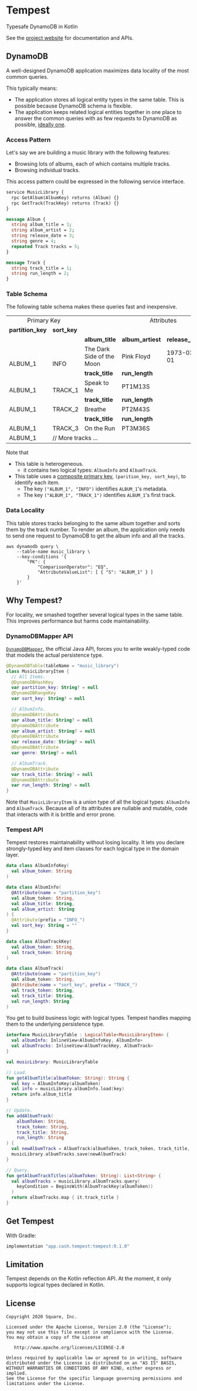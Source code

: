 # Tempest
Typesafe DynamoDB in Kotlin

See the [project website](https://cashapp.github.io/tempest) for documentation and APIs.

## DynamoDB

A well-designed DynamoDB application maximizes data locality of the most common queries.

This typically means:

* The application stores all logical entity types in the same table. This is possible because DynamoDB schema is flexible.
* The application keeps related logical entities together in one place to answer the common queries with as few requests to DynamoDB as possible, [ideally one](https://www.alexdebrie.com/posts/dynamodb-single-table/#the-solution-pre-join-your-data-into-item-collections).

### Access Pattern

Let's say we are building a music library with the following features:

* Browsing lots of albums, each of which contains multiple tracks.
* Browsing individual tracks.

This access pattern could be expressed in the following service interface.
```proto
service MusicLibrary {
  rpc GetAlbum(AlbumKey) returns (Album) {}
  rpc GetTrack(TrackKey) returns (Track) {}
}

message Album {
  string album_title = 1;
  string album_artist = 2;
  string release_date = 3;
  string genre = 4;
  repeated Track tracks = 5;
}

message Track {
  string track_title = 1;
  string run_length = 2;
}
```

### Table Schema

The following table schema makes these queries fast and inexpensive.

<table>
  <tbody>
    <tr>
      <td colspan=2 align="center">Primary Key</td>
      <td rowspan=2 colspan=4 align="center" valign="top">Attributes</td>
    </tr>
    <tr>
      <td><strong>partition_key</strong></td>
      <td><strong>sort_key</strong></td>
    </tr>
    <tr>
      <td rowspan=2 style="vertical-align:bottom;" valign="bottom">ALBUM_1</td>
      <td rowspan=2 style="vertical-align:bottom;" valign="bottom">INFO</td>
      <td><strong>album_title</strong></td>
      <td><strong>album_artiest</strong></td>
      <td><strong>release_date</strong></td>
      <td><strong>genre</strong></td>
    </tr>
    <tr>
      <td>The Dark Side of the Moon</td>
      <td>Pink Floyd</td>
      <td>1973-03-01</td>
      <td>Progressive rock</td>
    </tr>
    <tr>
      <td rowspan=2 style="vertical-align:bottom;" valign="bottom">ALBUM_1</td>
      <td rowspan=2 style="vertical-align:bottom;" valign="bottom">TRACK_1</td>
      <td><strong>track_title</strong></td>
      <td><strong>run_length</strong></td>
      <td>&nbsp;</td>
      <td>&nbsp;</td>
    </tr>
    <tr>
      <td>Speak to Me</td>
      <td>PT1M13S</td>
      <td>&nbsp;</td>
      <td>&nbsp;</td>
    </tr>
    <tr>
      <td rowspan=2 style="vertical-align:bottom;" valign="bottom">ALBUM_1</td>
      <td rowspan=2 style="vertical-align:bottom;" valign="bottom">TRACK_2</td>
      <td><strong>track_title</strong></td>
      <td><strong>run_length</strong></td>
      <td>&nbsp;</td>
      <td>&nbsp;</td>
    </tr>
    <tr>
      <td>Breathe</td>
      <td>PT2M43S</td>
      <td>&nbsp;</td>
      <td>&nbsp;</td>
    </tr>
    <tr>
      <td rowspan=2 style="vertical-align:bottom;" valign="bottom">ALBUM_1</td>
      <td rowspan=2 style="vertical-align:bottom;" valign="bottom">TRACK_3</td>
      <td><strong>track_title</strong></td>
      <td><strong>run_length</strong></td>
      <td>&nbsp;</td>
      <td>&nbsp;</td>
    </tr>
    <tr>
      <td>On the Run</td>
      <td>PT3M36S</td>
      <td>&nbsp;</td>
      <td>&nbsp;</td>
    </tr>
    <tr>
      <td>ALBUM_1</td>
      <td colspan=5>// More tracks ...</td>
    </tr>
  </tbody>
</table>

Note that

* This table is heterogeneous.
    * it contains two logical types: `AlbumInfo` and `AlbumTrack`.
* This table uses a [composite primary key](https://aws.amazon.com/blogs/database/choosing-the-right-dynamodb-partition-key/), `(parition_key, sort_key)`, to identify each item.
    * The key `("ALBUM_1", "INFO")` identifies `ALBUM_1`'s metadata.
    * The key `("ALBUM_1", "TRACK_1")` identifies `ALBUM_1`'s first track.

### Data Locality

This table stores tracks belonging to the same album together and sorts them by the track number. To render an album, the application only needs to send one request to DynamoDB to get the album info and all the tracks.

```
aws dynamodb query \
    --table-name music_library \
    --key-conditions '{ 
        "PK": { 
            "ComparisonOperator": "EQ",
            "AttributeValueList": [ { "S": "ALBUM_1" } ]
        } 
    }'
```

## Why Tempest?

For locality, we smashed together several logical types in the same table. This improves performance but harms code maintainability.

### DynamoDBMapper API

[`DynamoDBMapper`](https://docs.aws.amazon.com/amazondynamodb/latest/developerguide/DynamoDBMapper.html), the official Java API, forces you to write weakly-typed code that models the actual persistence type.

```kotlin
@DynamoDBTable(tableName = "music_library")
class MusicLibraryItem {
  // All Items.
  @DynamoDBHashKey
  var partition_key: String? = null
  @DynamoDBRangeKey
  var sort_key: String? = null

  // AlbumInfo.
  @DynamoDBAttribute
  var album_title: String? = null
  @DynamoDBAttribute
  var album_artist: String? = null
  @DynamoDBAttribute
  var release_date: String? = null
  @DynamoDBAttribute
  var genre: String? = null

  // AlbumTrack.
  @DynamoDBAttribute
  var track_title: String? = null
  @DynamoDBAttribute
  var run_length: String? = null
}
```

Note that `MusicLibraryItem` is a union type of all the logical types: `AlbumInfo` and `AlbumTrack`. Because all of its attributes are nullable and mutable, code that interacts with it is brittle and error prone.

### Tempest API

Tempest restores maintainability without losing locality. It lets you declare strongly-typed key and item classes for each logical type in the domain layer.

```kotlin
data class AlbumInfoKey(
  val album_token: String
)

data class AlbumInfo(
  @Attribute(name = "partition_key")
  val album_token: String,
  val album_title: String,
  val album_artist: String
) {
  @Attribute(prefix = "INFO_")
  val sort_key: String = ""
}

data class AlbumTrackKey(
  val album_token: String,
  val track_token: String
)

data class AlbumTrack(
  @Attribute(name = "partition_key")
  val album_token: String,
  @Attribute(name = "sort_key", prefix = "TRACK_")
  val track_token: String,
  val track_title: String,
  val run_length: String
)
```

You get to build business logic with logical types. Tempest handles mapping them to the underlying persistence type.

```kotlin
interface MusicLibraryTable : LogicalTable<MusicLibraryItem> {
  val albumInfo: InlineView<AlbumInfoKey, AlbumInfo>
  val albumTracks: InlineView<AlbumTrackKey, AlbumTrack>
}

val musicLibrary: MusicLibraryTable

// Load.
fun getAlbumTitle(albumToken: String): String {
  val key = AlbumInfoKey(albumToken)
  val info = musicLibrary.albumInfo.load(key)
  return info.album_title
}

// Update.
fun addAlbumTrack(
    albumToken: String, 
    track_token: String, 
    track_title: String, 
    run_length: String
) {
  val newAlbumTrack = AlbumTrack(albumToken, track_token, track_title, run_length)
  musicLibrary.albumTracks.save(newAlbumTrack)
} 

// Query.
fun getAlbumTrackTitles(albumToken: String): List<String> {
  val albumTracks = musicLibrary.albumTracks.query(
    keyCondition = BeginsWith(AlbumTrackKey(albumToken))
  )
  return albumTracks.map { it.track_title }
}
```

## Get Tempest

With Gradle:

```groovy
implementation "app.cash.tempest:tempest:0.1.0"
```

## Limitation
Tempest depends on the Kotlin reflection API. At the moment, it only supports logical types declared in Kotlin.

## License

    Copyright 2020 Square, Inc.

    Licensed under the Apache License, Version 2.0 (the "License");
    you may not use this file except in compliance with the License.
    You may obtain a copy of the License at

       http://www.apache.org/licenses/LICENSE-2.0

    Unless required by applicable law or agreed to in writing, software
    distributed under the License is distributed on an "AS IS" BASIS,
    WITHOUT WARRANTIES OR CONDITIONS OF ANY KIND, either express or implied.
    See the License for the specific language governing permissions and
    limitations under the License.